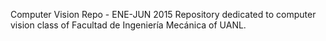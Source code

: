 Computer Vision Repo - ENE-JUN 2015
Repository dedicated to computer vision class of Facultad de Ingeniería Mecánica of UANL. 
